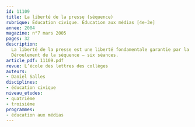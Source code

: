 ```yaml
---
id: 11109
title: La liberté de la presse (séquence)
rubrique: Éducation civique. Éducation aux médias [4e-3e]
annee: 2004
magazine: n°7 mars 2005
pages: 32
description: 
  La liberté de la presse est une liberté fondamentale garantie par la loi dans le cadre de la liberté d’expression que permet la démocratie. La formation du citoyen en quatrième aborde les enjeux de l’information – « Présentation des différents médias (presse, télévision, supports multimédias) permet d’en souligner l’importance dans nos sociétés et d’en préciser aussi les limites et les risques. L’analyse du traitement de l’information permet l’exercice de l’esprit critique chez les élèves. » Il est, par ailleurs, fortement spécifié que « l’éducation civique est l’affaire de tous » et que « sur certains thèmes du programme, des projets communs peuvent être mis en œuvre, parfois avec le concours d’intervenants extérieurs. L’éducation civique fait partie en tant que telle du projet d’établissement. » Cet article propose donc une séquence d’éducation à l’image et aux médias qui peut être assurée conjointement par le professeur de lettres et celui d’éducation civique.
  Déroulement de la séquence – six séances.
article_pdf: 11109.pdf
revue: L’école des lettres des collèges
auteurs:
- Daniel Salles
disciplines:
- éducation civique
niveau_etudes:
- quatrième
- troisième
programmes:
- éducation aux médias
---
```

